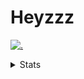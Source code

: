 # Heyzzz  

[![.](https://skillicons.dev/icons?i=js,ts,nextjs,nestjs,mongodb)](https://skillicons.dev)  

<details>
<summary>Stats</summary
<!--START_SECTION:waka-->

```txt
TypeScript   6 hrs 2 mins    ██████████████████████░░░   87.53 %
JavaScript   21 mins         █▒░░░░░░░░░░░░░░░░░░░░░░░   05.16 %
JSON         20 mins         █▒░░░░░░░░░░░░░░░░░░░░░░░   04.86 %
Rust         6 mins          ▒░░░░░░░░░░░░░░░░░░░░░░░░   01.56 %
Batchfile    2 mins          ░░░░░░░░░░░░░░░░░░░░░░░░░   00.52 %
```

<!--END_SECTION:waka-->
</details>
